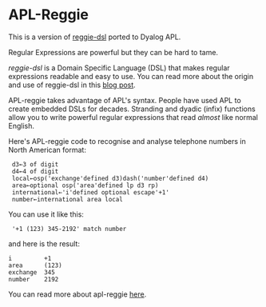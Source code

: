 # APL-Reggie



This is a version of [reggie-dsl](https://github.com/romilly/reggie-dsl)
ported to Dyalog APL.

Regular Expressions are powerful but they can be hard to tame.

*reggie-dsl* is a Domain Specific Language (DSL) that makes regular expressions readable
and easy to use. You can read more about the origin and use of reggie-dsl in this
[blog post](https://blog.rareschool.com/2018/05/reggie-readable-regular-expressions-in.html).

APL-reggie takes advantage of APL's syntax. People have used APL to create embedded DSLs for decades.
Stranding and dyadic (infix) functions allow you to write powerful regular expressions that
read *almost* like normal English.

Here's APL-reggie code to recognise and analyse telephone numbers in
North American format:

     d3←3 of digit
     d4←4 of digit
     local←osp('exchange'defined d3)dash('number'defined d4)
     area←optional osp('area'defined lp d3 rp)
     international←'i'defined optional escape'+1'
     number←international area local
    
You can use it like this:
    
     '+1 (123) 345-2192' match number

and here is the result:
    
    i         +1    
    area      (123) 
    exchange  345   
    number    2192  
    

You can read more about apl-reggie [here](https://blog.rareschool.com/2019/05/apl-reggie-regular-expressions-made.html).   
    
